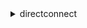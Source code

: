 <details><summary>directconnect</summary><blockquote>

- **<details><summary>accept-direct-connect-gateway-association-proposal</summary><blockquote>**

  * --direct-connect-gateway-id
  * --proposal-id
  * --associated-gateway-owner-account
  * --override-allowed-prefixes-to-direct-connect-gateway
  * --cli-input-json
  * --cli-input-yaml
  * --generate-cli-skeleton


- **<details><summary>allocate-hosted-connection</summary><blockquote>**

  * --connection-id
  * --owner-account
  * --bandwidth
  * --connection-name
  * --vlan
  * --tags
  * --cli-input-json
  * --cli-input-yaml
  * --generate-cli-skeleton


- **<details><summary>allocate-private-virtual-interface</summary><blockquote>**

  * --connection-id
  * --owner-account
  * --new-private-virtual-interface-allocation
  * --cli-input-json
  * --cli-input-yaml
  * --generate-cli-skeleton


- **<details><summary>allocate-public-virtual-interface</summary><blockquote>**

  * --connection-id
  * --owner-account
  * --new-public-virtual-interface-allocation
  * --cli-input-json
  * --cli-input-yaml
  * --generate-cli-skeleton


- **<details><summary>allocate-transit-virtual-interface</summary><blockquote>**

  * --connection-id
  * --owner-account
  * --new-transit-virtual-interface-allocation
  * --cli-input-json
  * --cli-input-yaml
  * --generate-cli-skeleton


- **<details><summary>associate-connection-with-lag</summary><blockquote>**

  * --connection-id
  * --lag-id
  * --cli-input-json
  * --cli-input-yaml
  * --generate-cli-skeleton


- **<details><summary>associate-hosted-connection</summary><blockquote>**

  * --connection-id
  * --parent-connection-id
  * --cli-input-json
  * --cli-input-yaml
  * --generate-cli-skeleton


- **<details><summary>associate-mac-sec-key</summary><blockquote>**

  * --connection-id
  * --secret-arn
  * --ckn
  * --cak
  * --cli-input-json
  * --cli-input-yaml
  * --generate-cli-skeleton


- **<details><summary>associate-virtual-interface</summary><blockquote>**

  * --virtual-interface-id
  * --connection-id
  * --cli-input-json
  * --cli-input-yaml
  * --generate-cli-skeleton


- **<details><summary>confirm-connection</summary><blockquote>**

  * --connection-id
  * --cli-input-json
  * --cli-input-yaml
  * --generate-cli-skeleton


- **<details><summary>confirm-private-virtual-interface</summary><blockquote>**

  * --virtual-interface-id
  * --virtual-gateway-id
  * --direct-connect-gateway-id
  * --cli-input-json
  * --cli-input-yaml
  * --generate-cli-skeleton


- **<details><summary>confirm-public-virtual-interface</summary><blockquote>**

  * --virtual-interface-id
  * --cli-input-json
  * --cli-input-yaml
  * --generate-cli-skeleton


- **<details><summary>confirm-transit-virtual-interface</summary><blockquote>**

  * --virtual-interface-id
  * --direct-connect-gateway-id
  * --cli-input-json
  * --cli-input-yaml
  * --generate-cli-skeleton


- **<details><summary>create-bgp-peer</summary><blockquote>**

  * --virtual-interface-id
  * --new-bgp-peer
  * --cli-input-json
  * --cli-input-yaml
  * --generate-cli-skeleton


- **<details><summary>create-connection</summary><blockquote>**

  * --location
  * --bandwidth
  * --connection-name
  * --lag-id
  * --tags
  * --provider-name
  * --request-mac-sec
  * --no-request-mac-sec
  * --cli-input-json
  * --cli-input-yaml
  * --generate-cli-skeleton


- **<details><summary>create-direct-connect-gateway</summary><blockquote>**

  * --direct-connect-gateway-name
  * --amazon-side-asn
  * --cli-input-json
  * --cli-input-yaml
  * --generate-cli-skeleton


- **<details><summary>create-direct-connect-gateway-association</summary><blockquote>**

  * --direct-connect-gateway-id
  * --gateway-id
  * --add-allowed-prefixes-to-direct-connect-gateway
  * --virtual-gateway-id
  * --cli-input-json
  * --cli-input-yaml
  * --generate-cli-skeleton


- **<details><summary>create-direct-connect-gateway-association-proposal</summary><blockquote>**

  * --direct-connect-gateway-id
  * --direct-connect-gateway-owner-account
  * --gateway-id
  * --add-allowed-prefixes-to-direct-connect-gateway
  * --remove-allowed-prefixes-to-direct-connect-gateway
  * --cli-input-json
  * --cli-input-yaml
  * --generate-cli-skeleton


- **<details><summary>create-interconnect</summary><blockquote>**

  * --interconnect-name
  * --bandwidth
  * --location
  * --lag-id
  * --tags
  * --provider-name
  * --cli-input-json
  * --cli-input-yaml
  * --generate-cli-skeleton


- **<details><summary>create-lag</summary><blockquote>**

  * --number-of-connections
  * --location
  * --connections-bandwidth
  * --lag-name
  * --connection-id
  * --tags
  * --child-connection-tags
  * --provider-name
  * --request-mac-sec
  * --no-request-mac-sec
  * --cli-input-json
  * --cli-input-yaml
  * --generate-cli-skeleton


- **<details><summary>create-private-virtual-interface</summary><blockquote>**

  * --connection-id
  * --new-private-virtual-interface
  * --cli-input-json
  * --cli-input-yaml
  * --generate-cli-skeleton


- **<details><summary>create-public-virtual-interface</summary><blockquote>**

  * --connection-id
  * --new-public-virtual-interface
  * --cli-input-json
  * --cli-input-yaml
  * --generate-cli-skeleton


- **<details><summary>create-transit-virtual-interface</summary><blockquote>**

  * --connection-id
  * --new-transit-virtual-interface
  * --cli-input-json
  * --cli-input-yaml
  * --generate-cli-skeleton


- **<details><summary>delete-bgp-peer</summary><blockquote>**

  * --virtual-interface-id
  * --asn
  * --customer-address
  * --bgp-peer-id
  * --cli-input-json
  * --cli-input-yaml
  * --generate-cli-skeleton


- **<details><summary>delete-connection</summary><blockquote>**

  * --connection-id
  * --cli-input-json
  * --cli-input-yaml
  * --generate-cli-skeleton


- **<details><summary>delete-direct-connect-gateway</summary><blockquote>**

  * --direct-connect-gateway-id
  * --cli-input-json
  * --cli-input-yaml
  * --generate-cli-skeleton


- **<details><summary>delete-direct-connect-gateway-association</summary><blockquote>**

  * --association-id
  * --direct-connect-gateway-id
  * --virtual-gateway-id
  * --cli-input-json
  * --cli-input-yaml
  * --generate-cli-skeleton


- **<details><summary>delete-direct-connect-gateway-association-proposal</summary><blockquote>**

  * --proposal-id
  * --cli-input-json
  * --cli-input-yaml
  * --generate-cli-skeleton


- **<details><summary>delete-interconnect</summary><blockquote>**

  * --interconnect-id
  * --cli-input-json
  * --cli-input-yaml
  * --generate-cli-skeleton


- **<details><summary>delete-lag</summary><blockquote>**

  * --lag-id
  * --cli-input-json
  * --cli-input-yaml
  * --generate-cli-skeleton


- **<details><summary>delete-virtual-interface</summary><blockquote>**

  * --virtual-interface-id
  * --cli-input-json
  * --cli-input-yaml
  * --generate-cli-skeleton


- **<details><summary>describe-connections</summary><blockquote>**

  * --connection-id
  * --cli-input-json
  * --cli-input-yaml
  * --generate-cli-skeleton


- **<details><summary>describe-direct-connect-gateway-association-proposals</summary><blockquote>**

  * --direct-connect-gateway-id
  * --proposal-id
  * --associated-gateway-id
  * --max-results
  * --next-token
  * --cli-input-json
  * --cli-input-yaml
  * --generate-cli-skeleton


- **<details><summary>describe-direct-connect-gateway-associations</summary><blockquote>**

  * --association-id
  * --associated-gateway-id
  * --direct-connect-gateway-id
  * --virtual-gateway-id
  * --cli-input-json
  * --cli-input-yaml
  * --starting-token
  * --page-size
  * --max-items
  * --generate-cli-skeleton


- **<details><summary>describe-direct-connect-gateway-attachments</summary><blockquote>**

  * --direct-connect-gateway-id
  * --virtual-interface-id
  * --cli-input-json
  * --cli-input-yaml
  * --starting-token
  * --page-size
  * --max-items
  * --generate-cli-skeleton


- **<details><summary>describe-direct-connect-gateways</summary><blockquote>**

  * --direct-connect-gateway-id
  * --cli-input-json
  * --cli-input-yaml
  * --starting-token
  * --page-size
  * --max-items
  * --generate-cli-skeleton


- **<details><summary>describe-hosted-connections</summary><blockquote>**

  * --connection-id
  * --cli-input-json
  * --cli-input-yaml
  * --generate-cli-skeleton


- **<details><summary>describe-interconnects</summary><blockquote>**

  * --interconnect-id
  * --cli-input-json
  * --cli-input-yaml
  * --generate-cli-skeleton


- **<details><summary>describe-lags</summary><blockquote>**

  * --lag-id
  * --cli-input-json
  * --cli-input-yaml
  * --generate-cli-skeleton


- **<details><summary>describe-loa</summary><blockquote>**

  * --connection-id
  * --provider-name
  * --loa-content-type
  * --cli-input-json
  * --cli-input-yaml
  * --generate-cli-skeleton


- **<details><summary>describe-locations</summary><blockquote>**

  * --cli-input-json
  * --cli-input-yaml
  * --generate-cli-skeleton


- **<details><summary>describe-tags</summary><blockquote>**

  * --resource-arns
  * --cli-input-json
  * --cli-input-yaml
  * --generate-cli-skeleton


- **<details><summary>describe-virtual-gateways</summary><blockquote>**

  * --cli-input-json
  * --cli-input-yaml
  * --generate-cli-skeleton


- **<details><summary>describe-virtual-interfaces</summary><blockquote>**

  * --connection-id
  * --virtual-interface-id
  * --cli-input-json
  * --cli-input-yaml
  * --generate-cli-skeleton


- **<details><summary>disassociate-connection-from-lag</summary><blockquote>**

  * --connection-id
  * --lag-id
  * --cli-input-json
  * --cli-input-yaml
  * --generate-cli-skeleton


- **<details><summary>disassociate-mac-sec-key</summary><blockquote>**

  * --connection-id
  * --secret-arn
  * --cli-input-json
  * --cli-input-yaml
  * --generate-cli-skeleton


- **<details><summary>help</summary><blockquote>**

  * 


- **<details><summary>list-virtual-interface-test-history</summary><blockquote>**

  * --test-id
  * --virtual-interface-id
  * --bgp-peers
  * --status
  * --max-results
  * --next-token
  * --cli-input-json
  * --cli-input-yaml
  * --generate-cli-skeleton


- **<details><summary>start-bgp-failover-test</summary><blockquote>**

  * --virtual-interface-id
  * --bgp-peers
  * --test-duration-in-minutes
  * --cli-input-json
  * --cli-input-yaml
  * --generate-cli-skeleton


- **<details><summary>stop-bgp-failover-test</summary><blockquote>**

  * --virtual-interface-id
  * --cli-input-json
  * --cli-input-yaml
  * --generate-cli-skeleton


- **<details><summary>tag-resource</summary><blockquote>**

  * --resource-arn
  * --tags
  * --cli-input-json
  * --cli-input-yaml
  * --generate-cli-skeleton


- **<details><summary>untag-resource</summary><blockquote>**

  * --resource-arn
  * --tag-keys
  * --cli-input-json
  * --cli-input-yaml
  * --generate-cli-skeleton


- **<details><summary>update-connection</summary><blockquote>**

  * --connection-id
  * --connection-name
  * --encryption-mode
  * --cli-input-json
  * --cli-input-yaml
  * --generate-cli-skeleton


- **<details><summary>update-direct-connect-gateway-association</summary><blockquote>**

  * --association-id
  * --add-allowed-prefixes-to-direct-connect-gateway
  * --remove-allowed-prefixes-to-direct-connect-gateway
  * --cli-input-json
  * --cli-input-yaml
  * --generate-cli-skeleton


- **<details><summary>update-lag</summary><blockquote>**

  * --lag-id
  * --lag-name
  * --minimum-links
  * --encryption-mode
  * --cli-input-json
  * --cli-input-yaml
  * --generate-cli-skeleton


- **<details><summary>update-virtual-interface-attributes</summary><blockquote>**

  * --virtual-interface-id
  * --mtu
  * --cli-input-json
  * --cli-input-yaml
  * --generate-cli-skeleton


</blockquote></details>
</blockquote></details>
</blockquote></details>
</blockquote></details>
</blockquote></details>
</blockquote></details>
</blockquote></details>
</blockquote></details>
</blockquote></details>
</blockquote></details>
</blockquote></details>
</blockquote></details>
</blockquote></details>
</blockquote></details>
</blockquote></details>
</blockquote></details>
</blockquote></details>
</blockquote></details>
</blockquote></details>
</blockquote></details>
</blockquote></details>
</blockquote></details>
</blockquote></details>
</blockquote></details>
</blockquote></details>
</blockquote></details>
</blockquote></details>
</blockquote></details>
</blockquote></details>
</blockquote></details>
</blockquote></details>
</blockquote></details>
</blockquote></details>
</blockquote></details>
</blockquote></details>
</blockquote></details>
</blockquote></details>
</blockquote></details>
</blockquote></details>
</blockquote></details>
</blockquote></details>
</blockquote></details>
</blockquote></details>
</blockquote></details>
</blockquote></details>
</blockquote></details>
</blockquote></details>
</blockquote></details>
</blockquote></details>
</blockquote></details>
</blockquote></details>
</blockquote></details>
</blockquote></details>
</blockquote></details>
</blockquote></details>
</blockquote></details>
</blockquote></details>
